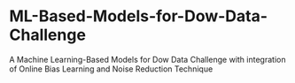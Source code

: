 # ML-Based-Models-for-Dow-Data-Challenge
A Machine Learning-Based Models for Dow Data Challenge with integration of Online Bias Learning and Noise Reduction Technique
